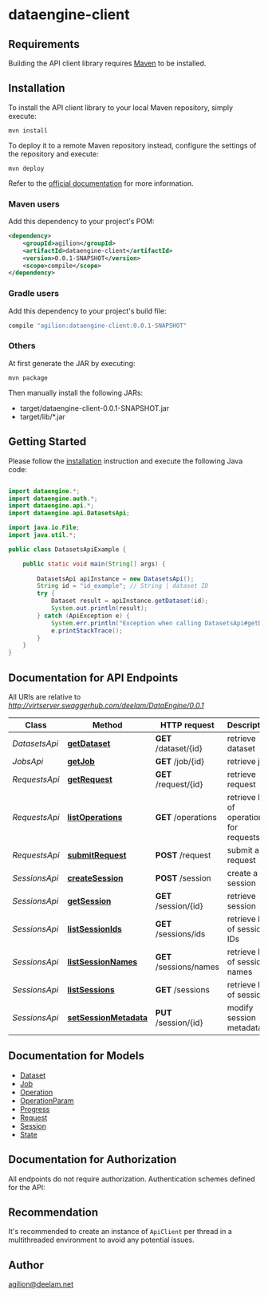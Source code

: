 # dataengine-client

## Requirements

Building the API client library requires [Maven](https://maven.apache.org/) to be installed.

## Installation

To install the API client library to your local Maven repository, simply execute:

```shell
mvn install
```

To deploy it to a remote Maven repository instead, configure the settings of the repository and execute:

```shell
mvn deploy
```

Refer to the [official documentation](https://maven.apache.org/plugins/maven-deploy-plugin/usage.html) for more information.

### Maven users

Add this dependency to your project's POM:

```xml
<dependency>
    <groupId>agilion</groupId>
    <artifactId>dataengine-client</artifactId>
    <version>0.0.1-SNAPSHOT</version>
    <scope>compile</scope>
</dependency>
```

### Gradle users

Add this dependency to your project's build file:

```groovy
compile "agilion:dataengine-client:0.0.1-SNAPSHOT"
```

### Others

At first generate the JAR by executing:

    mvn package

Then manually install the following JARs:

* target/dataengine-client-0.0.1-SNAPSHOT.jar
* target/lib/*.jar

## Getting Started

Please follow the [installation](#installation) instruction and execute the following Java code:

```java

import dataengine.*;
import dataengine.auth.*;
import dataengine.api.*;
import dataengine.api.DatasetsApi;

import java.io.File;
import java.util.*;

public class DatasetsApiExample {

    public static void main(String[] args) {
        
        DatasetsApi apiInstance = new DatasetsApi();
        String id = "id_example"; // String | dataset ID
        try {
            Dataset result = apiInstance.getDataset(id);
            System.out.println(result);
        } catch (ApiException e) {
            System.err.println("Exception when calling DatasetsApi#getDataset");
            e.printStackTrace();
        }
    }
}

```

## Documentation for API Endpoints

All URIs are relative to *http://virtserver.swaggerhub.com/deelam/DataEngine/0.0.1*

Class | Method | HTTP request | Description
------------ | ------------- | ------------- | -------------
*DatasetsApi* | [**getDataset**](docs/DatasetsApi.md#getDataset) | **GET** /dataset/{id} | retrieve dataset
*JobsApi* | [**getJob**](docs/JobsApi.md#getJob) | **GET** /job/{id} | retrieve job
*RequestsApi* | [**getRequest**](docs/RequestsApi.md#getRequest) | **GET** /request/{id} | retrieve request
*RequestsApi* | [**listOperations**](docs/RequestsApi.md#listOperations) | **GET** /operations | retrieve list of operations for requests
*RequestsApi* | [**submitRequest**](docs/RequestsApi.md#submitRequest) | **POST** /request | submit a request
*SessionsApi* | [**createSession**](docs/SessionsApi.md#createSession) | **POST** /session | create a session
*SessionsApi* | [**getSession**](docs/SessionsApi.md#getSession) | **GET** /session/{id} | retrieve session
*SessionsApi* | [**listSessionIds**](docs/SessionsApi.md#listSessionIds) | **GET** /sessions/ids | retrieve list of session IDs
*SessionsApi* | [**listSessionNames**](docs/SessionsApi.md#listSessionNames) | **GET** /sessions/names | retrieve list of session names
*SessionsApi* | [**listSessions**](docs/SessionsApi.md#listSessions) | **GET** /sessions | retrieve list of sessions
*SessionsApi* | [**setSessionMetadata**](docs/SessionsApi.md#setSessionMetadata) | **PUT** /session/{id} | modify session metadata


## Documentation for Models

 - [Dataset](docs/Dataset.md)
 - [Job](docs/Job.md)
 - [Operation](docs/Operation.md)
 - [OperationParam](docs/OperationParam.md)
 - [Progress](docs/Progress.md)
 - [Request](docs/Request.md)
 - [Session](docs/Session.md)
 - [State](docs/State.md)


## Documentation for Authorization

All endpoints do not require authorization.
Authentication schemes defined for the API:

## Recommendation

It's recommended to create an instance of `ApiClient` per thread in a multithreaded environment to avoid any potential issues.

## Author

agilion@deelam.net

